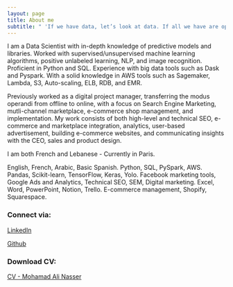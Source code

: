 ```yaml
---
layout: page
title: About me
subtitle: " 'If we have data, let’s look at data. If all we have are opinions, let’s go with mine.' "
---
```


I am a Data Scientist with in-depth knowledge of predictive models and libraries. Worked with supervised/unsupervised machine learning algorithms, positive unlabeled learning, NLP, and image recognition. Proficient in Python and SQL. Experience with big data tools such as Dask and Pyspark. With a solid knowledge in AWS tools such as Sagemaker, Lambda, S3, Auto-scaling, ELB, RDB, and EMR.

Previously worked as a digital project manager, transferring the modus operandi from offline to online, with a focus on Search Engine Marketing, mutli-channel marketplace, e-commerce shop management, and implementation. My work consists of both high-level and technical SEO, e-commerce and marketplace integration, analytics, user-based advertisement, building e-commerce websites, and communicating insights with the CEO, sales and product design.

I am both French and Lebanese - Currently in Paris.

English, French, Arabic, Basic Spanish.
Python, SQL, PySpark, AWS.
Pandas, Scikit-learn, TensorFlow, Keras, Yolo.
Facebook marketing tools, Google Ads and Analytics, Technical SEO, SEM, Digital marketing.
Excel, Word, PowerPoint, Notion, Trello.
E-commerce management, Shopify, Squarespace.

### Connect via:

<a href="https://www.linkedin.com/in/mohamad-ali-nasser-data-scientist/" title="LinkedIn"><i class="fa fa-linkedin"></i></a>
 [LinkedIn](https://www.linkedin.com/in/mohamad-ali-nasser-data-scientist/)

<a href="https://github.com/mohamad-ali-nasser" title="Github"><i class="fa fa-github"></i></a> [Github](https://github.com/mohamad-ali-nasser)



### Download CV:

[CV - Mohamad Ali Nasser](https://github.com/mohamad-ali-nasser/mohamad-ali-nasser.github.io/raw/master/downloads/CV%20-%20Mohamad%20Ali%20Nasser%205.pdf)

